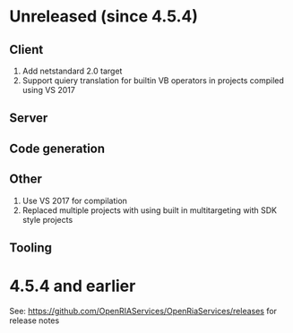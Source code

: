 # Unreleased (since 4.5.4)

## Client

1. Add netstandard 2.0 target
1. Support quiery translation for builtin VB operators in projects compiled using VS 2017

## Server

## Code generation


## Other

1. Use VS 2017 for compilation
2. Replaced multiple projects with using built in multitargeting with SDK style projects



## Tooling

# 4.5.4 and earlier

See: https://github.com/OpenRIAServices/OpenRiaServices/releases for release notes